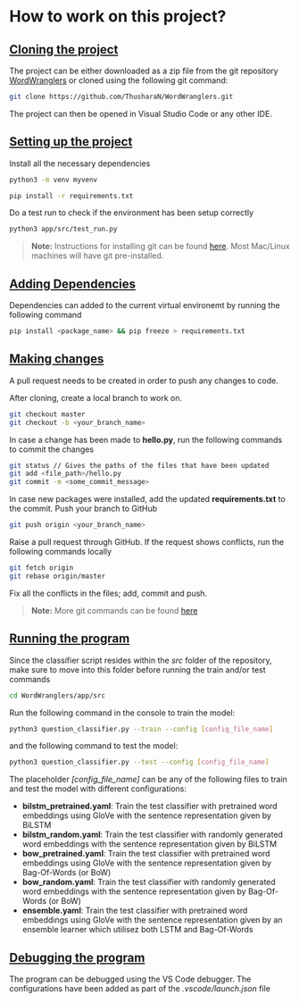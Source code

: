 # How to work on this project?

## <u>Cloning the project</u>
The project can be either downloaded as a zip file from the git repository [WordWranglers](https://github.com/ThusharaN/WordWranglers) or cloned using the following git command:
```sh
git clone https://github.com/ThusharaN/WordWranglers.git
```
The project can then be opened in Visual Studio Code or any other IDE.

## <u>Setting up the project</u>

Install all the necessary dependencies


```sh
python3 -m venv myvenv
```

```sh
pip install -r requirements.txt
```

Do a test run to check if the environment has been setup correctly

```sh
python3 app/src/test_run.py
```

>**Note:** Instructions for installing git can be found [here](https://git-scm.com/downloads). Most Mac/Linux machines will have git pre-installed.

## <u>Adding Dependencies</u>
Dependencies can added to the current virtual environemt by running the following command
```sh
pip install <package_name> && pip freeze > requirements.txt
```

## <u>Making changes</u>
A pull request needs to be created in order to push any changes to code.

After cloning, create a local branch to work on.

```sh
git checkout master
git checkout -b <your_branch_name>
```

In case a change has been made to <b>hello.py</b>, run the following commands to commit the changes

```sh
git status // Gives the paths of the files that have been updated
git add <file_path>/hello.py
git commit -m <some_commit_message>
```
In case new packages were installed, add the updated <b>requirements.txt</b> to the commit. Push your branch to GitHub

```sh
git push origin <your_branch_name>
```

Raise a pull request through GitHub. If the request shows conflicts, run the following commands locally

```sh
git fetch origin
git rebase origin/master
```
Fix all the conflicts in the files; add, commit and push.
<br>

>**Note:** More git commands can be found [here](https://www.atlassian.com/git/tutorials/atlassian-git-cheatsheet)

## <u>Running the program</u>

Since the classifier script resides within the <i>src</i> folder of the repository, make sure to move into this folder before running the train and/or test commands
```sh
cd WordWranglers/app/src
```

Run the following command in the console to train the model:
```sh
python3 question_classifier.py --train --config [config_file_name]
```

and the following command to test the model:
```sh
python3 question_classifier.py --test --config [config_file_name]
```

The placeholder <i>[config_file_name]</i> can be any of the following files to train and test the model with different configurations:
- <b>bilstm_pretrained.yaml</b>: Train the test classifier with pretrained word embeddings using GloVe with the sentence representation given by BiLSTM
- <b>bilstm_random.yaml</b>: Train the test classifier with randomly generated word embeddings with the sentence representation given by BiLSTM
- <b>bow_pretrained.yaml</b>: Train the test classifier with pretrained word embeddings using GloVe with the sentence representation given by Bag-Of-Words (or BoW)
- <b>bow_random.yaml</b>: Train the test classifier with randomly generated word embeddings with the sentence representation given by Bag-Of-Words (or BoW)
- <b>ensemble.yaml</b>: Train the test classifier with pretrained word embeddings using GloVe with the sentence representation given by an ensemble learner which utilisez both LSTM and Bag-Of-Words


## <u>Debugging the program</u>

The program can be debugged using the VS Code debugger. The configurations have been added as part of the <i>.vscode/launch.json</i> file
